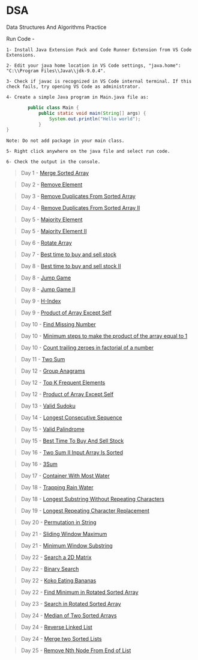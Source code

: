 # DSA
Data Structures And Algorithms Practice

Run Code -

    1- Install Java Extension Pack and Code Runner Extension from VS Code Extensions.

    2- Edit your java home location in VS Code settings, "java.home": "C:\\Program Files\\Java\\jdk-9.0.4".

    3- Check if javac is recognized in VS Code internal terminal. If this check fails, try opening VS Code as administrator.

    4- Create a simple Java program in Main.java file as:

```java
        public class Main {
            public static void main(String[] args) {
                System.out.println("Hello world");     
            }
}
```
    Note: Do not add package in your main class.

    5- Right click anywhere on the java file and select run code.

    6- Check the output in the console.

> Day 1 - [Merge Sorted Array](https://leetcode.com/problems/merge-sorted-array/?envType=study-plan-v2&envId=top-interview-150)

> Day 2 - [Remove Element](https://leetcode.com/problems/remove-element/?envType=study-plan-v2&envId=top-interview-150)

> Day 3 - [Remove Duplicates From Sorted Array](https://leetcode.com/problems/remove-duplicates-from-sorted-array/description/?envType=study-plan-v2&envId=top-interview-150)

> Day 4 - [Remove Duplicates From Sorted Array II](https://leetcode.com/problems/remove-duplicates-from-sorted-array-ii/description/?envType=study-plan-v2&envId=top-interview-150)

> Day 5 - [Majority Element](https://leetcode.com/problems/majority-element/submissions/1149059881/?envType=study-plan-v2&envId=top-interview-150)

> Day 5 - [Majority Element II](https://leetcode.com/problems/majority-element-ii/)

> Day 6 - [Rotate Array](https://leetcode.com/problems/rotate-array/description/?envType=study-plan-v2&envId=top-interview-150)

> Day 7 - [Best time to buy and sell stock](https://leetcode.com/problems/best-time-to-buy-and-sell-stock/description/?envType=study-plan-v2&envId=top-interview-150)

> Day 8 - [Best time to buy and sell stock II ](https://leetcode.com/problems/best-time-to-buy-and-sell-stock-ii/description/?envType=study-plan-v2&envId=top-interview-150)

> Day 8 - [Jump Game](https://leetcode.com/problems/jump-game/description/?envType=study-plan-v2&envId=top-interview-150)

> Day 8 - [Jump Game II ](https://leetcode.com/problems/jump-game-ii/description/?envType=study-plan-v2&envId=top-interview-150)

> Day 9 - [H-Index ](https://leetcode.com/problems/h-index/?envType=study-plan-v2&envId=top-interview-150)

> Day 9 - [Product of Array Except Self ](https://leetcode.com/problems/product-of-array-except-self/description/?envType=study-plan-v2&envId=top-interview-150)

> Day 10 - [Find Missing Number](https://www.geeksforgeeks.org/find-the-missing-number/)

> Day 10 - [Minimum steps to make the product of the array equal to 1](https://www.geeksforgeeks.org/minimum-steps-to-make-the-product-of-the-array-equal-to-1/)

> Day 10 - [Count trailing zeroes in factorial of a number](https://www.geeksforgeeks.org/count-trailing-zeroes-factorial-number/)

> Day 11 - [Two Sum](https://leetcode.com/problems/two-sum/)

> Day 12 - [Group Anagrams](https://leetcode.com/problems/group-anagrams/)

> Day 12 - [Top K Frequent Elements](https://leetcode.com/problems/top-k-frequent-elements/)

> Day 12 - [Product of Array Except Self](https://leetcode.com/problems/product-of-array-except-self)

> Day 13 - [Valid Sudoku](https://leetcode.com/problems/valid-sudoku)

> Day 14 - [Longest Consecutive Sequence](https://leetcode.com/problems/longest-consecutive-sequence)

> Day 15 - [Valid Palindrome](https://leetcode.com/problems/valid-palindrome/)

> Day 15 - [Best Time To Buy And Sell Stock](https://leetcode.com/problems/best-time-to-buy-and-sell-stock)

> Day 16 - [Two Sum II Input Array Is Sorted](https://leetcode.com/problems/two-sum-ii-input-array-is-sorted/)

> Day 16 - [3Sum](https://leetcode.com/problems/3sum)

> Day 17 - [Container With Most Water](https://leetcode.com/problems/container-with-most-water/)

> Day 18 - [Trapping Rain Water](https://leetcode.com/problems/trapping-rain-water/)

> Day 18 - [Longest Substring Without Repeating Characters](https://leetcode.com/problems/longest-substring-without-repeating-characters)

> Day 19 - [Longest Repeating Character Replacement](https://leetcode.com/problems/longest-repeating-character-replacement/)

> Day 20 - [Permutation in String](https://leetcode.com/problems/permutation-in-string/)

> Day 21 - [Sliding Window Maximum](https://leetcode.com/problems/sliding-window-maximum/)

> Day 21 - [Minimum Window Substring](https://leetcode.com/problems/minimum-window-substring)

> Day 22 - [Search a 2D Matrix](https://leetcode.com/problems/search-a-2d-matrix)

> Day 22 - [Binary Search](https://leetcode.com/problems/binary-search/)

> Day 22 - [Koko Eating Bananas](https://leetcode.com/problems/koko-eating-bananas/)

> Day 22 - [Find Minimum in Rotated Sorted Array](https://leetcode.com/problems/find-minimum-in-rotated-sorted-array/)

> Day 23 - [Search in Rotated Sorted Array](https://leetcode.com/problems/search-in-rotated-sorted-array/)

> Day 24 - [Median of Two Sorted Arrays](https://leetcode.com/problems/median-of-two-sorted-arrays)

> Day 24 - [Reverse Linked List](https://leetcode.com/problems/reverse-linked-list/)

> Day 24 - [Merge two Sorted Lists](https://leetcode.com/problems/merge-two-sorted-lists)

> Day 25 - [Remove Nth Node From End of List](https://leetcode.com/problems/remove-nth-node-from-end-of-list/)
<!-- Day x - [text](Url) -->